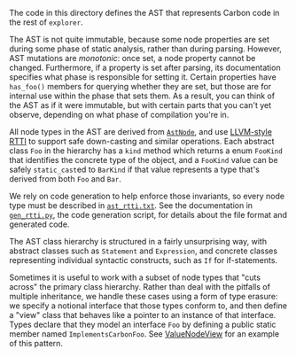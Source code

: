 <!--
Part of the Carbon Language project, under the Apache License v2.0 with LLVM
Exceptions. See /LICENSE for license information.
SPDX-License-Identifier: Apache-2.0 WITH LLVM-exception
-->

The code in this directory defines the AST that represents Carbon code in the
rest of `explorer`.

The AST is not quite immutable, because some node properties are set during some
phase of static analysis, rather than during parsing. However, AST mutations are
_monotonic_: once set, a node property cannot be changed. Furthermore, if a
property is set after parsing, its documentation specifies what phase is
responsible for setting it. Certain properties have `has_foo()` members for
querying whether they are set, but those are for internal use within the phase
that sets them. As a result, you can think of the AST as if it were immutable,
but with certain parts that you can't yet observe, depending on what phase of
compilation you're in.

All node types in the AST are derived from [`AstNode`](ast_node.h), and use
[LLVM-style RTTI](https://llvm.org/docs/HowToSetUpLLVMStyleRTTI.html) to support
safe down-casting and similar operations. Each abstract class `Foo` in the
hierarchy has a `kind` method which returns a enum `FooKind` that identifies the
concrete type of the object, and a `FooKind` value can be safely `static_cast`ed
to `BarKind` if that value represents a type that's derived from both `Foo` and
`Bar`.

We rely on code generation to help enforce those invariants, so every node type
must be described in [`ast_rtti.txt`](ast_rtti.txt). See the documentation in
[`gen_rtti.py`](../gen_rtti.py), the code generation script, for details about
the file format and generated code.

The AST class hierarchy is structured in a fairly unsurprising way, with
abstract classes such as `Statement` and `Expression`, and concrete classes
representing individual syntactic constructs, such as `If` for if-statements.

Sometimes it is useful to work with a subset of node types that "cuts across"
the primary class hierarchy. Rather than deal with the pitfalls of multiple
inheritance, we handle these cases using a form of type erasure: we specify a
notional interface that those types conform to, and then define a "view" class
that behaves like a pointer to an instance of that interface. Types declare that
they model an interface `Foo` by defining a public static member named
`ImplementsCarbonFoo`. See [ValueNodeView](value_node.h) for an example of this
pattern.
